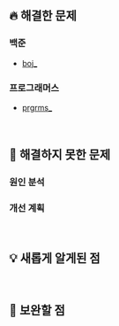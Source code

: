 ## 🔥 해결한 문제
<!-- (필수) 해결한 문제를 적어주세요. -->
### 백준
<!-- [boj_문제제목](문제 링크) -->
- [boj_]()
  
### 프로그래머스
<!-- [prgrms_문제제목](문제 링크) -->
- [prgrms_]()

<br>

## 🚒 해결하지 못한 문제
<!-- (선택사항) 해결하지 못한 문제가 있다면 적어주세요. -->
### 원인 분석
<!-- 해결하지 못한 이유와 어려웠던 지점에 대해 간략히 기술해주세요. -->

### 개선 계획
<!-- 해결 방안을 어떻게 찾아볼 것인지, 계획이 있다면 적어주세요. -->

<br>

## 💡 새롭게 알게된 점
<!-- (선택사항) 새롭게 알게된 점이나 배운 점이 있다면 적어주세요.
- 알고리즘 관련: 새롭게 이해한 알고리즘 동작 원리, 효율적인 풀이법 등
- 구현 관련: 코드 최적화나 새로운 라이브러리, 함수 활용법 등
- 문제 해결 과정에서 느낀 교훈 또는 팁 -->

<br>

## 🚀 보완할 점
<!-- (선택사항) 문제 풀이 과정에서 느낀 부족한 점과 앞으로의 개선 방향을 적어주세요.
- 알고리즘 숙련도를 높이기 위해 추가로 풀어야 할 문제나 복습 계획
- 더 효율적인 코드 작성을 위한 아이디어 -->
